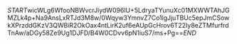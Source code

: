 $START$wicWLg6WfooNBWvcrJiydW096lU+5LdryaTYunuXc01MXWWTAhJGMZLk4p+Na9AnsLxRTJd3M8w/0Wqyw3YmnvZ7Co1lgJjuTBUc5epJmCSowkXPrzddGKzV3QWBiR2OkOax4ntLirK2uf6eAUpGcHrov6T22Iy8eZTMfurfrdTnAw/aDGy58Ze9Ug1DJFD/B4W0CDvv6pN1iuS7/ms+Pg==$END$